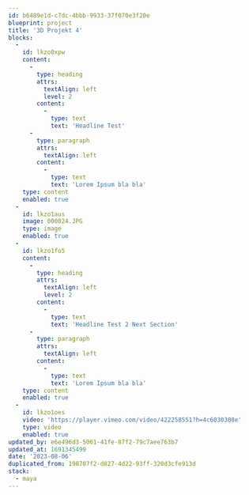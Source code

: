 ```yaml
---
id: b6489e1d-c7dc-4bbb-9933-37f070e3f20e
blueprint: project
title: '3D Projekt 4'
blocks:
  -
    id: lkzo0xpw
    content:
      -
        type: heading
        attrs:
          textAlign: left
          level: 2
        content:
          -
            type: text
            text: 'Headline Test'
      -
        type: paragraph
        attrs:
          textAlign: left
        content:
          -
            type: text
            text: 'Lorem Ipsum bla bla'
    type: content
    enabled: true
  -
    id: lkzo1aus
    image: 000024.JPG
    type: image
    enabled: true
  -
    id: lkzo1fo5
    content:
      -
        type: heading
        attrs:
          textAlign: left
          level: 2
        content:
          -
            type: text
            text: 'Headline Test 2 Next Section'
      -
        type: paragraph
        attrs:
          textAlign: left
        content:
          -
            type: text
            text: 'Lorem Ipsum bla bla'
    type: content
    enabled: true
  -
    id: lkzo1oes
    video: 'https://player.vimeo.com/video/422258551?h=4c6030308e'
    type: video
    enabled: true
updated_by: e6e496d3-5061-41fe-87f2-79c7aee763b7
updated_at: 1691345499
date: '2023-08-06'
duplicated_from: 198707f2-d827-4d22-93ff-320d3cfe913d
stack:
  - maya
---
```

